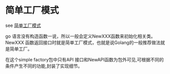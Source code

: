 # 简单工厂模式

see [简单工厂模式](https://www.runoob.com/design-pattern/factory-pattern.html)

go 语言没有构造函数一说，所以一般会定义NewXXX函数来初始化相关类。
NewXXX 函数返回接口时就是简单工厂模式，也就是说Golang的一般推荐做法就是简单工厂。

在这个simple factory包中只有API 接口和NewAPI函数为包外可见,可根据不同的条件产生不同的功能,封装了实现细节。
